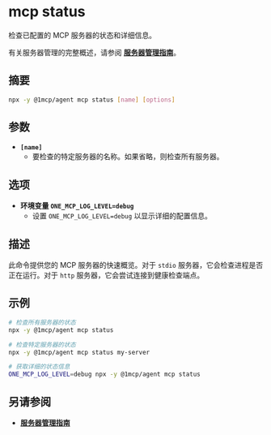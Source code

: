 # mcp status

检查已配置的 MCP 服务器的状态和详细信息。

有关服务器管理的完整概述，请参阅 **[服务器管理指南](../../guide/essentials/server-management)**。

## 摘要

```bash
npx -y @1mcp/agent mcp status [name] [options]
```

## 参数

- **`[name]`**
  - 要检查的特定服务器的名称。如果省略，则检查所有服务器。

## 选项

- **环境变量 `ONE_MCP_LOG_LEVEL=debug`**
  - 设置 `ONE_MCP_LOG_LEVEL=debug` 以显示详细的配置信息。

## 描述

此命令提供您的 MCP 服务器的快速概览。对于 `stdio` 服务器，它会检查进程是否正在运行。对于 `http` 服务器，它会尝试连接到健康检查端点。

## 示例

```bash
# 检查所有服务器的状态
npx -y @1mcp/agent mcp status

# 检查特定服务器的状态
npx -y @1mcp/agent mcp status my-server

# 获取详细的状态信息
ONE_MCP_LOG_LEVEL=debug npx -y @1mcp/agent mcp status
```

## 另请参阅

- **[服务器管理指南](../../guide/essentials/server-management)**
